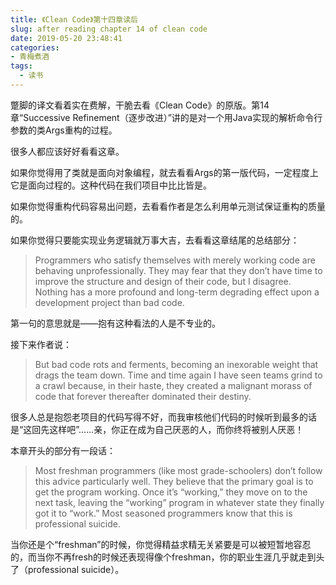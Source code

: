 ```yaml
---
title: 《Clean Code》第十四章读后
slug: after reading chapter 14 of clean code
date: 2019-05-20 23:48:41
categories:
- 青梅煮酒
tags:
  - 读书
---
```


蹩脚的译文看着实在费解，干脆去看《Clean Code》的原版。第14章“Successive Refinement（逐步改进）”讲的是对一个用Java实现的解析命令行参数的类Args重构的过程。

很多人都应该好好看看这章。

<!--more-->

如果你觉得用了类就是面向对象编程，就去看看Args的第一版代码，一定程度上它是面向过程的。这种代码在我们项目中比比皆是。

如果你觉得重构代码容易出问题，去看看作者是怎么利用单元测试保证重构的质量的。

如果你觉得只要能实现业务逻辑就万事大吉，去看看这章结尾的总结部分：

> Programmers who satisfy themselves with merely working code are behaving unprofessionally. They may fear that they don’t have time to improve the structure and design of their code, but I disagree. Nothing has a more profound and long-term degrading effect upon a development project than bad code.

第一句的意思就是——抱有这种看法的人是不专业的。

接下来作者说：

> But bad code rots and ferments, becoming an inexorable weight that drags the team down. Time and time again I have seen teams grind to a crawl because, in their haste, they created a malignant morass of code that forever thereafter dominated their destiny.

很多人总是抱怨老项目的代码写得不好，而我审核他们代码的时候听到最多的话是“这回先这样吧”……亲，你正在成为自己厌恶的人，而你终将被别人厌恶！

本章开头的部分有一段话：

> Most freshman programmers (like most grade-schoolers) don’t follow this advice particularly well. They believe that the primary goal is to get the program working. Once it’s “working,” they move on to the next task, leaving the “working” program in whatever state they finally got it to “work.” Most seasoned programmers know that this is professional suicide.

当你还是个“freshman”的时候，你觉得精益求精无关紧要是可以被短暂地容忍的，而当你不再fresh的时候还表现得像个freshman，你的职业生涯几乎就走到头了（professional suicide）。
